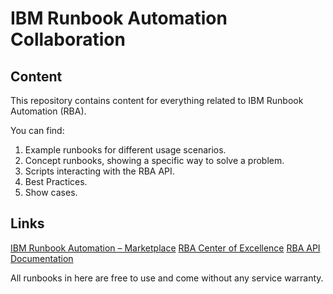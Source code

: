 # IBM Runbook Automation Collaboration

## Content

This repository contains content for everything related to IBM Runbook Automation (RBA).

You can find:

1. Example runbooks for different usage scenarios.
2. Concept runbooks, showing a specific way to solve a problem.
3. Scripts interacting with the RBA API.
4. Best Practices.
5. Show cases.

## Links

[IBM Runbook Automation – Marketplace](https://www.ibm.com/us-en/marketplace/runbook-automation)
[RBA Center of Excellence](https://www.developer.ibm.com/rba)
[RBA API Documentation](https://rba.mybluemix.net/apidocs-v1)

All runbooks in here are free to use and come without any service warranty.
